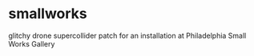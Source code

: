 # smallworks
glitchy drone supercollider patch for an installation at Philadelphia Small Works Gallery
